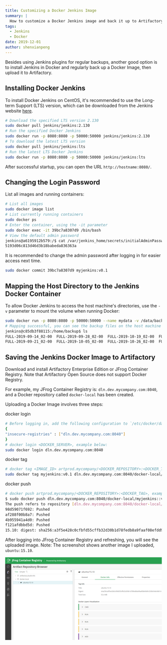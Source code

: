 ```yaml
---
title: Customizing a Docker Jenkins Image
summary: |
  How to customize a Docker Jenkins image and back it up to Artifactory for quick recovery of the Jenkins environment when needed.
tags:
  - Jenkins
  - Docker
date: 2019-12-01
author: shenxianpeng
---
```


Besides using Jenkins plugins for regular backups, another good option is to install Jenkins in Docker and regularly back up a Docker Image, then upload it to Artifactory.



## Installing Docker Jenkins

To install Docker Jenkins on CentOS, it's recommended to use the Long-term Support (LTS) version, which can be downloaded from the Jenkins website [here](https://jenkins.io/download/).

```bash
# Download the specified LTS version 2.130
sudo docker pull jenkins/jenkins:2.130
# Run the specified Docker Jenkins
sudo docker run -p 8080:8080 -p 50000:50000 jenkins/jenkins:2.130
# To download the latest LTS version
sudo docker pull jenkins/jenkins:lts
# Run the latest LTS Docker Jenkins
sudo docker run -p 8080:8080 -p 50000:50000 jenkins/jenkins:lts
```

After successful startup, you can open the URL `http://hostname:8080/`.


## Changing the Login Password

List all images and running containers:

```bash
# List all images
sudo docker image list
# List currently running containers
sudo docker ps
# Enter the container, using the -it parameter
sudo docker exec -it 39bc7a8307d9 /bin/bash
# View the default admin password
jenkins@a6195912b579:/$ cat /var/jenkins_home/secrets/initialAdminPassword
5193d06c813d46d3b18babeda836363a
```

It is recommended to change the admin password after logging in for easier access next time.

```bash
sudo docker commit 39bc7a8307d9 myjenkins:v0.1
```

## Mapping the Host Directory to the Jenkins Docker Container

To allow Docker Jenkins to access the host machine's directories, use the `-v` parameter to mount the volume when running Docker:

```bash
sudo docker run -p 8080:8080 -p 50000:50000 --name mydata -v /data/backup:/home/backup jenkins/jenkins:2.130
# Mapping successful, you can see the backup files on the host machine
jenkins@c85db3f88115:/home/backup$ ls
FULL-2019-09-14_02-00  FULL-2019-09-28_02-00  FULL-2019-10-19_02-00  FULL-2019-11-02_02-00  FULL-2019-11-23_02-00
FULL-2019-09-21_02-00  FULL-2019-10-05_02-00  FULL-2019-10-26_02-00  FULL-2019-11-09_02-00  FULL-2019-11-30_02-00
```

## Saving the Jenkins Docker Image to Artifactory

Download and install Artifactory Enterprise Edition or JFrog Container Registry. Note that Artifactory Open Source does not support Docker Registry.

For example, my JFrog Container Registry is: `dln.dev.mycompany.com:8040`, and a Docker repository called `docker-local` has been created.

Uploading a Docker Image involves three steps:

docker login

```bash
# Before logging in, add the following configuration to `/etc/docker/daemon.json`
{
"insecure-registries" : ["dln.dev.mycompany.com:8040"]
}
# docker login <DOCKER_SERVER>, example below:
sudo docker login dln.dev.mycompany.com:8040
```

docker tag

```bash
# docker tag <IMAGE_ID> artprod.mycompany/<DOCKER_REPOSITORY>:<DOCKER_TAG>, example below:
sudo docker tag myjenkins:v0.1 dln.dev.mycompany.com:8040/docker-local/myjenkins:v0.1
```

docker push

```bash
# docker push artprod.mycompany/<DOCKER_REPOSITORY>:<DOCKER_TAG>, example below:
$ sudo docker push dln.dev.mycompany.com:8040/docker-local/myjenkins::v0.1
The push refers to repository [dln.dev.mycompany.com:8040/docker-local/myjenkins]
98d59071f692: Pushed
af288f00b8a7: Pushed
4b955941a4d0: Pushed
f121afdbbd5d: Pushed
15.10: digest: sha256:a3f5e428c0cfbfd55cffb32d30b1d78fedb8a9faaf08efdd9c5208c94dc66614 size: 1150
```

After logging into JFrog Container Registry and refreshing, you will see the uploaded image. Note: The screenshot shows another image I uploaded, `ubuntu:15.10`.

![举例](example-image.png)